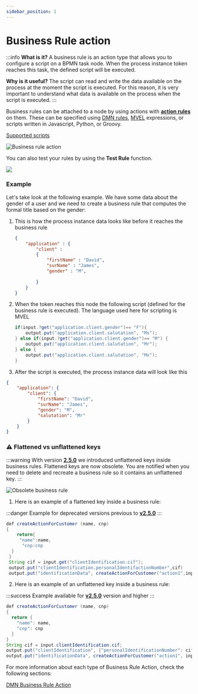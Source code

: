 ```yaml
---
sidebar_position: 1
---
```


# Business Rule action

:::info
**What is it?**  A business rule is an action type that allows you to configure a script on a BPMN task node. When the process instance token reaches this task, the defined script will be executed.

**Why is it useful?** The script can read and write the data available on the process at the moment the script is executed. For this reason, it is very important to understand what data is available on the process when the script is executed.
:::

Business rules can be attached to a node by using actions with [**action rules**](../actions.md#action-rules) on them. These can be specified using [DMN rules](dmn-business-rule-action.md), [MVEL](../../../platform-overview/frameworks-and-standards/business-process-industry-standards/intro-to-mvel.md) expressions, or scripts written in Javascript, Python, or Groovy.

[Supported scripts](../../supported-scripts.md)

![Business rule action](https://s3.eu-west-1.amazonaws.com/docx.flowx.ai/3.2/business_rule_action.png)


You can also test your rules by using the **Test Rule** function.

![](https://s3.eu-west-1.amazonaws.com/docx.flowx.ai/3.2/test_rule_function.png)

### Example

Let's take look at the following example. We have some data about the gender of a user and we need to create a business rule that computes the formal title based on the gender:

1.  This is how the process instance data looks like before it reaches the business rule

    ```json
    {
        "application" : {
            "client" : 
            {
                "firstName" : "David",
                "surName" : "James",
                "gender" : "M",
                
            }
        }
    }
    ```
2.  When the token reaches this node the following script (defined for the business rule is executed). The language used here for scripting is MVEL

    ```java
    if(input.?get("application.client.gender")== "F"){
        output.put("application.client.salutation", "Ms");
    } else if(input.?get("application.client.gender")== "M") {
        output.put("application.client.salutation", "Mr");
    } else {
        output.put("application.client.salutation", "Mx");
    }
    ```
3. After the script is executed, the process instance data will look like this

```json
{
    "application": {
        "client": {
            "firstName": "David",
            "surName": "James",
            "gender": "M",
            "salutation": "Mr"
        }
    }
}
```

### :warning: Flattened vs unflattened keys

:::warning
With version [**2.5.0**](/release-notes/v2.5.0-april-2022) we introduced unflattened keys inside business rules. Flattened keys are now obsolete. You are notified when you need to delete and recreate a business rule so it contains an unflattened key.
:::

![Obsolete business rule](https://s3.eu-west-1.amazonaws.com/docx.flowx.ai/3.2/obsolete_business_rule.png)

1. Here is an example of a flattened key inside a business rule:

:::danger
Example for deprecated versions previous to [**v2.5.0**](/release-notes/v2.5.0-april-2022)
:::

```java
def createActionForCustomer (name, cnp)
{
    return{
     "name":name,
      "cnp:cnp
  }
 }
 String cif = input.get("clientIdentification.cif");
 output.put("clientIdentification.personalIdentifactionNumber",cif)
 output.put("identificationData", createActionForCustomer("action1",input.get("clientIdentifaction.cnp")));
```

2. Here is an example of an unflattened key inside a business rule:

:::success
Example available for [**v2.5.0**](/release-notes/v2.5.0-april-2022) version and higher
:::

```java
def createActionForCustomer (name, cnp)
{
  return {
    "name": name,
    "cnp": cnp
  }
}
String cif = input.clientIdentification.cif;
output.put("clientIdentification", {"personalIdentificationNumber": cif} );
output.put("identificationData", createActionForCustomer("action1", input.clientIdentification.cnp));
```

For more information about each type of Business Rule Action, check the following sections:

[DMN Business Rule Action](dmn-business-rule-action.md)